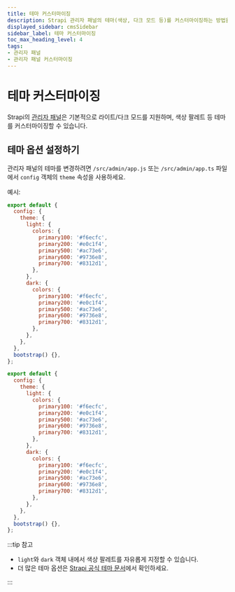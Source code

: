 ```yaml
---
title: 테마 커스터마이징
description: Strapi 관리자 패널의 테마(색상, 다크 모드 등)를 커스터마이징하는 방법을 알아보세요.
displayed_sidebar: cmsSidebar
sidebar_label: 테마 커스터마이징
toc_max_heading_level: 4
tags:
- 관리자 패널
- 관리자 패널 커스터마이징
---
```


# 테마 커스터마이징

Strapi의 [관리자 패널](/cms/admin-panel-customization)은 기본적으로 라이트/다크 모드를 지원하며, 색상 팔레트 등 테마를 커스터마이징할 수 있습니다.

## 테마 옵션 설정하기

관리자 패널의 테마를 변경하려면 `/src/admin/app.js` 또는 `/src/admin/app.ts` 파일에서 `config` 객체의 `theme` 속성을 사용하세요.

예시:

<Tabs groupId="js-ts">
<TabItem value="js" label="JavaScript">

```js title="/src/admin/app.js"
export default {
  config: {
    theme: {
      light: {
        colors: {
          primary100: '#f6ecfc',
          primary200: '#e0c1f4',
          primary500: '#ac73e6',
          primary600: '#9736e8',
          primary700: '#8312d1',
        },
      },
      dark: {
        colors: {
          primary100: '#f6ecfc',
          primary200: '#e0c1f4',
          primary500: '#ac73e6',
          primary600: '#9736e8',
          primary700: '#8312d1',
        },
      },
    },
  },
  bootstrap() {},
};
```

</TabItem>
<TabItem value="ts" label="TypeScript">

```js title="/src/admin/app.ts"
export default {
  config: {
    theme: {
      light: {
        colors: {
          primary100: '#f6ecfc',
          primary200: '#e0c1f4',
          primary500: '#ac73e6',
          primary600: '#9736e8',
          primary700: '#8312d1',
        },
      },
      dark: {
        colors: {
          primary100: '#f6ecfc',
          primary200: '#e0c1f4',
          primary500: '#ac73e6',
          primary600: '#9736e8',
          primary700: '#8312d1',
        },
      },
    },
  },
  bootstrap() {},
};
```

</TabItem>
</Tabs>

:::tip 참고

- `light`와 `dark` 객체 내에서 색상 팔레트를 자유롭게 지정할 수 있습니다.
- 더 많은 테마 옵션은 [Strapi 공식 테마 문서](https://docs.strapi.io/dev-docs/admin-panel-customization#theme-customization)에서 확인하세요.

::: 